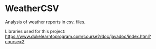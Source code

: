 # WeatherCSV
Analysis of weather reports in csv. files.

Libraries used for this project:
https://www.dukelearntoprogram.com/course2/doc/javadoc/index.html?course=2 

